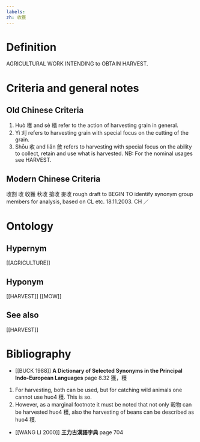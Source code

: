 ```yaml
---
labels: 
zh: 收獲
---
```


# Definition
AGRICULTURAL WORK INTENDING to OBTAIN HARVEST.
# Criteria and general notes
## Old Chinese Criteria
1. Huò 穫 and sè 穡 refer to the action of harvesting grain in general.
2. Yì 刈 refers to harvesting grain with special focus on the cutting of the grain.
3. Shōu 收 and liǎn 斂 refers to harvesting with special focus on the ability to collect, retain and use what is harvested.
NB: For the nominal usages see HARVEST.
## Modern Chinese Criteria
收割
收
收獲
秋收
搶收
麥收
rough draft to BEGIN TO identify synonym group members for analysis, based on CL etc. 18.11.2003. CH ／
# Ontology

## Hypernym
[[AGRICULTURE]]
## Hyponym
[[HARVEST]]
[[MOW]]
## See also
[[HARVEST]]
# Bibliography
- [[BUCK 1988]]
**A Dictionary of Selected Synonyms in the Principal Indo-European Languages** page 8.32
獲，穫
1. For harvesting, both can be used, but for catching wild animals one cannot use huo4 穫.  This is so.
2. However, as a marginal footnote it must be noted that not only 穀物 can be harvested huo4 穫, also the harvesting of beans can be described as huo4 穫.
- [[WANG LI 2000]]
**王力古漢語字典** page 704
